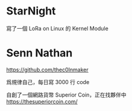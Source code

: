 


# StarNight

寫了一個 LoRa on Linux 的 Kernel Module

# Senn Nathan

<https://github.com/thec0Inmaker>  

爲規律自己，每日寫 3000 行 code

自創了一個網路貨幣 Superior Coin，正在找夥伴中
<https://thesuperiorcoin.com/>  